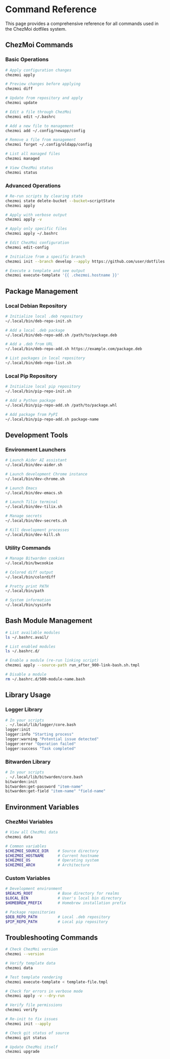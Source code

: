 # Command Reference

This page provides a comprehensive reference for all commands used in the ChezMoi dotfiles system.

## ChezMoi Commands

### Basic Operations

```bash
# Apply configuration changes
chezmoi apply

# Preview changes before applying
chezmoi diff

# Update from repository and apply
chezmoi update

# Edit a file through ChezMoi
chezmoi edit ~/.bashrc

# Add a new file to management
chezmoi add ~/.config/newapp/config

# Remove a file from management
chezmoi forget ~/.config/oldapp/config

# List all managed files
chezmoi managed

# View ChezMoi status
chezmoi status
```

### Advanced Operations

```bash
# Re-run scripts by clearing state
chezmoi state delete-bucket --bucket=scriptState
chezmoi apply

# Apply with verbose output
chezmoi apply -v

# Apply only specific files
chezmoi apply ~/.bashrc

# Edit ChezMoi configuration
chezmoi edit-config

# Initialize from a specific branch
chezmoi init --branch develop --apply https://github.com/user/dotfiles.git

# Execute a template and see output
chezmoi execute-template '{{ .chezmoi.hostname }}'
```

## Package Management

### Local Debian Repository

```bash
# Initialize local .deb repository
~/.local/bin/deb-repo-init.sh

# Add a local .deb package
~/.local/bin/deb-repo-add.sh /path/to/package.deb

# Add a .deb from URL
~/.local/bin/deb-repo-add.sh https://example.com/package.deb

# List packages in local repository
~/.local/bin/deb-repo-list.sh
```

### Local Pip Repository

```bash
# Initialize local pip repository
~/.local/bin/pip-repo-init.sh

# Add a Python package
~/.local/bin/pip-repo-add.sh /path/to/package.whl

# Add package from PyPI
~/.local/bin/pip-repo-add.sh package-name
```

## Development Tools

### Environment Launchers

```bash
# Launch Aider AI assistant
~/.local/bin/dev-aider.sh

# Launch development Chrome instance
~/.local/bin/dev-chrome.sh

# Launch Emacs
~/.local/bin/dev-emacs.sh

# Launch Tilix terminal
~/.local/bin/dev-tilix.sh

# Manage secrets
~/.local/bin/dev-secrets.sh

# Kill development processes
~/.local/bin/dev-kill.sh
```

### Utility Commands

```bash
# Manage Bitwarden cookies
~/.local/bin/bwcookie

# Colored diff output
~/.local/bin/colordiff

# Pretty print PATH
~/.local/bin/path

# System information
~/.local/bin/sysinfo
```

## Bash Module Management

```bash
# List available modules
ls ~/.bashrc.avail/

# List enabled modules
ls ~/.bashrc.d/

# Enable a module (re-run linking script)
chezmoi apply --source-path run_after_900-link-bash.sh.tmpl

# Disable a module
rm ~/.bashrc.d/500-module-name.bash
```

## Library Usage

### Logger Library

```bash
# In your scripts
. ~/.local/lib/logger/core.bash
logger:init
logger:info "Starting process"
logger:warning "Potential issue detected"
logger:error "Operation failed"
logger:success "Task completed"
```

### Bitwarden Library

```bash
# In your scripts
. ~/.local/lib/bitwarden/core.bash
bitwarden:init
bitwarden:get-password "item-name"
bitwarden:get-field "item-name" "field-name"
```

## Environment Variables

### ChezMoi Variables

```bash
# View all ChezMoi data
chezmoi data

# Common variables
$CHEZMOI_SOURCE_DIR    # Source directory
$CHEZMOI_HOSTNAME      # Current hostname
$CHEZMOI_OS            # Operating system
$CHEZMOI_ARCH          # Architecture
```

### Custom Variables

```bash
# Development environment
$REALMS_ROOT           # Base directory for realms
$LOCAL_BIN             # User's local bin directory
$HOMEBREW_PREFIX       # Homebrew installation prefix

# Package repositories
$DEB_REPO_PATH         # Local .deb repository
$PIP_REPO_PATH         # Local pip repository
```

## Troubleshooting Commands

```bash
# Check ChezMoi version
chezmoi --version

# Verify template data
chezmoi data

# Test template rendering
chezmoi execute-template < template-file.tmpl

# Check for errors in verbose mode
chezmoi apply -v --dry-run

# Verify file permissions
chezmoi verify

# Re-init to fix issues
chezmoi init --apply

# Check git status of source
chezmoi git status

# Update ChezMoi itself
chezmoi upgrade
```